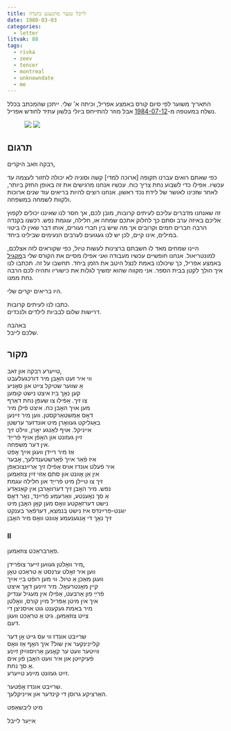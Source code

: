 ```yaml
---
title: לייבל טנצר מתגעגע בקנדה
date: 1980-03-03
categories:
  - letter
litvak: 88
tags:
  - rivka
  - zeev
  - tencer
  - montreal
  - unknowndate
  - me
---
```


התאריך משוער לפי סיום קורס באמצע אפריל, וכיתה א' שלי.
ייתכן שהמכתב בכלל נשלח במעטפה מ-[1984-07-12](/pupko-papers/letter/1984/07/12/tencer/)
אבל מוזר להתייחס ביולי בלשון עתיד לחודש אפריל.

<figure class="half">
    <a  href="/pupko-papers/assets/images/1980-03-03-tencer-1.jpg">
    <img src="/pupko-papers/assets/images/1980-03-03-tencer-1.jpg"></a>
    <a  href="/pupko-papers/assets/images/1980-03-03-tencer-2.jpg">
    <img src="/pupko-papers/assets/images/1980-03-03-tencer-2.jpg"></a>
</figure>

## תרגום
רבקה וזאב היקרים,

כפי שאתם רואים עברנו תקופה [ארוכה למדי] קשה
וסוניה לא יכולה לחזור לעצמה עד עכשיו.
אפילו כדי לשבוע נחת צריך כוח.
עכשיו אנחנו מרגישים את זה באופן החזק ביותר, לאחר שזכינו
לאושר של לידת נכד ראשון.
אנחנו רוצים להיות בריאים עוד שנים ארוכות ולקוות לשמחה במשפחה.

זה שאנחנו מדברים עליכם לעיתים קרובות, מובן לכם,
אך חסר לנו שאיננו יכולים לקפוץ אליכם
באיזה ערב וסתם כך לחלוק אתכם שמחה או, חלילה, עוגמת נפש.
רכשנו בקנדה הרבה חברים חמים
וקרובים אך מה שיש בין חברי נעורים,
אותו דבר שאין לו ביטוי במילים, אינו קיים, לכן יש לנו געגועים
לערבים הנעימים שבילינו ביחד.

היינו שמחים מאד לו חשבתם ברצינות לעשות טיול, כפי שקוראים
לזה אצלכם, למונטריאול.
אנחנו חופשיים עכשיו מעבודה ואני אפילו מסיים את הקורס שלי ב[מקגיל](https://en.wikipedia.org/wiki/McGill_University)
באמצע אפריל, כך שיכולנו באמת לנצל היטב את הזמן ביחד. תחשבו על זה.
תכתבו לנו איך הולך לקטן בבית הספר.
אני מקווה שהוא ימשיך לגלות את כישוריו ותהיה לכם
הרבה נחת ממנו.

היו בריאים יקרים שלי.

כתבו לנו לעיתים קרובות.  
דרישות שלום לבביות לילדים ולנכדים.

באהבה  
שלכם לייבל.

## מקור

טײַערע רבקה און זאב,  
ווי איר זעט האׇבן מיר דורכגעלעבט  
אַ שווער שטיקל צײַט און סאׇניע  
קען נאׇך ביז איצט נישט קומען  
צו זיך. אַפֿילו צו שעפּן נחת דאַרף  
מען אויך האׇבן כח. איצט פֿילן מיר  
דאׇס אַמשטאַרקסטן. ווען מיר זיינען  
באַגליקט געוואׇרן מיט אונדזער ערשטן  
אייניקל. אויף לאַנגע יאׇרן, ווילט זיך  
זײַן געזונט און האׇפֿן אויף פֿרייַד  
אין דער משפחה.  
אַז מיר ריידן וועגן אײַך אׇפט  
איז פֿאַר אײַך פֿאַרשטענדלעך, אׇבער  
איר פֿעלט אונדז אויס אַפֿילו זיך אַרײַנצוכאַפּן  
אין אַן אׇוונט און סתם אַזוי זײַן צוזאַמען  
זיך צו טיילן מיט פֿרייַד און חלילה עגמת  
נפש. מיר האׇבן זיך דערוואׇרבן אין קאַנאַדע  
אַ סך נאׇענטע, וואַרעמע פֿרײַנד, נאׇר דאׇס  
נישט דערזאׇקטע וואׇס מען קאׇן האׇבן מיט  
יוגנט-פרײַנדס איז נישט בנמצא, דערפֿאַר בענקט  
זיך נאׇך די אׇנגענעמע אׇוונט וואׇס מיר האׇבן  
### II

פאַרבראַכט צוזאַמען.  
  
מיר וואׇלטן געווען זייער צופֿרידן,  
ווען איר זאׇלט ערנסט אַ טראַכט טאׇן  
וועגן מאַכן אַ טיול. ווי מען רופֿט בײַ אײַך  
קיין מאׇנטרעאׇל. מיר זײַנען דאׇך איצט  
פֿרײַ פון אַרבעט, אַפֿילו אין מעגיל ענדיק  
איך אין מיטן אַפּריל מײַן קורס, וואׇלטן  
מיר באמת געקענט גוט אויסניצן די  
צײַט צוזאַמען. גיט אַ טראַכט וועגן  
דעם.  
  
שרײַבט אונדז ווי עס גייט אׇן דער  
קליינינקער אין שול? איך האׇף אַז וואׇס  
ווײַטער וועט ער קאׇנען אַרויסווײַזן זײַנע  
פֿעיקײַטן און איר וועט האׇבן פֿון אים  
אַ סך נחת.  
זײַט געזונט מײַנע טײַערע.  
  
שרײַבט אונדז אׇפֿטער.  
האַרציקע גרוסן די קינדער און אייניקלעך.  
  
מיט ליבשאַפט  
  
אייַער לייבל  
